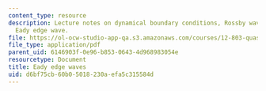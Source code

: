 ```yaml
---
content_type: resource
description: Lecture notes on dynamical boundary conditions, Rossby waves, and the
  Eady edge wave.
file: https://ol-ocw-studio-app-qa.s3.amazonaws.com/courses/12-803-quasi-balanced-circulations-in-oceans-and-atmospheres-fall-2009/d6bf75cb60b05018230aefa5c315584d_MIT12_803F09_lec12.pdf
file_type: application/pdf
parent_uid: 6146903f-0e96-b853-0643-4d968983054e
resourcetype: Document
title: Eady edge waves
uid: d6bf75cb-60b0-5018-230a-efa5c315584d
---
```

